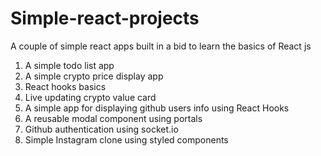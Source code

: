 # Simple-react-projects
A couple of simple react apps built in a bid to learn the basics of React js

1. A simple todo list app
2. A simple crypto price display app
3. React hooks basics
4. Live updating crypto value card
5. A simple app for displaying github users info using React Hooks
6. A reusable modal component using portals
7. Github authentication using socket.io
8. Simple Instagram clone using styled components
